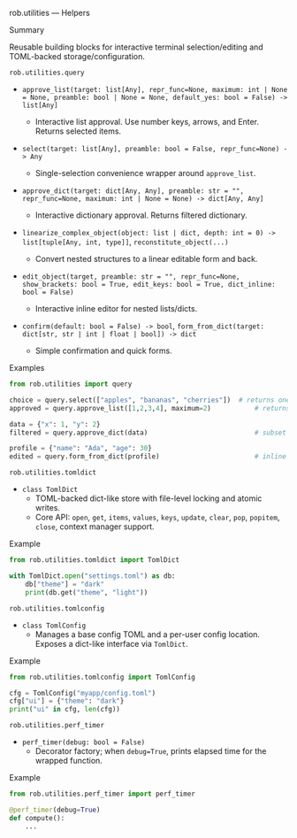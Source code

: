 rob.utilities — Helpers

Summary

Reusable building blocks for interactive terminal selection/editing and TOML-backed storage/configuration.

`rob.utilities.query`

- `approve_list(target: list[Any], repr_func=None, maximum: int | None = None, preamble: bool | None = None, default_yes: bool = False) -> list[Any]`
  - Interactive list approval. Use number keys, arrows, and Enter. Returns selected items.

- `select(target: list[Any], preamble: bool = False, repr_func=None) -> Any`
  - Single-selection convenience wrapper around `approve_list`.

- `approve_dict(target: dict[Any, Any], preamble: str = "", repr_func=None, maximum: int | None = None) -> dict[Any, Any]`
  - Interactive dictionary approval. Returns filtered dictionary.

- `linearize_complex_object(object: list | dict, depth: int = 0) -> list[tuple[Any, int, type]]`, `reconstitute_object(...)`
  - Convert nested structures to a linear editable form and back.

- `edit_object(target, preamble: str = "", repr_func=None, show_brackets: bool = True, edit_keys: bool = True, dict_inline: bool = False)`
  - Interactive inline editor for nested lists/dicts.

- `confirm(default: bool = False) -> bool`, `form_from_dict(target: dict[str, str | int | float | bool]) -> dict`
  - Simple confirmation and quick forms.

Examples

```python
from rob.utilities import query

choice = query.select(["apples", "bananas", "cherries"])  # returns one string
approved = query.approve_list([1,2,3,4], maximum=2)           # returns subset

data = {"x": 1, "y": 2}
filtered = query.approve_dict(data)                           # subset dict

profile = {"name": "Ada", "age": 30}
edited = query.form_from_dict(profile)                        # inline edit
```

`rob.utilities.tomldict`

- `class TomlDict`
  - TOML-backed dict-like store with file-level locking and atomic writes.
  - Core API: `open`, `get`, `items`, `values`, `keys`, `update`, `clear`, `pop`, `popitem`, `close`, context manager support.

Example

```python
from rob.utilities.tomldict import TomlDict

with TomlDict.open("settings.toml") as db:
    db["theme"] = "dark"
    print(db.get("theme", "light"))
```

`rob.utilities.tomlconfig`

- `class TomlConfig`
  - Manages a base config TOML and a per-user config location. Exposes a dict-like interface via `TomlDict`.

Example

```python
from rob.utilities.tomlconfig import TomlConfig

cfg = TomlConfig("myapp/config.toml")
cfg["ui"] = {"theme": "dark"}
print("ui" in cfg, len(cfg))
```

`rob.utilities.perf_timer`

- `perf_timer(debug: bool = False)`
  - Decorator factory; when `debug=True`, prints elapsed time for the wrapped function.

Example

```python
from rob.utilities.perf_timer import perf_timer

@perf_timer(debug=True)
def compute():
    ...
```

